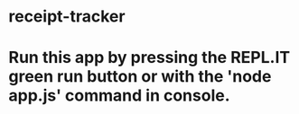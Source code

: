 # receipt-tracker

# Run this app by pressing the REPL.IT green run button or with the 'node app.js' command in console.